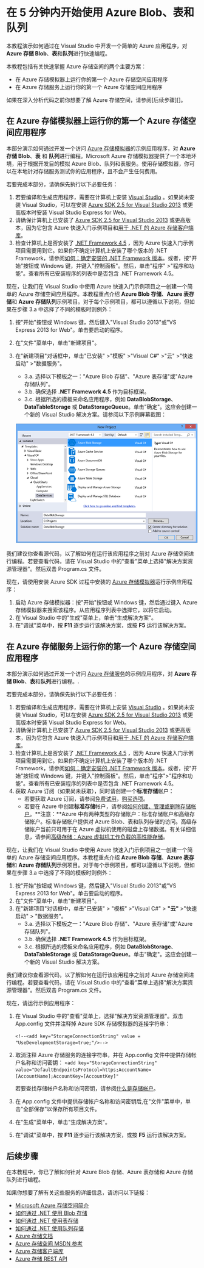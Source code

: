 <properties 
	pageTitle="在 5 分钟内开始使用 Azure Blob、表和队列" 
	description="了解如何使用 Azure 快速入门项目和 Visual Studio 快速掌握 Microsoft Azure Blob、表和队列。" 
	services="storage" 
	documentationCenter=".net" 
	authors="Selcin" 
	manager="adinah" 
	editor=""/>
<tags ms.service="storage"
    ms.date="02/18/2015"
    wacn.date="04/15/2015"
    />










# 在 5 分钟内开始使用 Azure Blob、表和队列 

本教程演示如何通过在 Visual Studio 中开发一个简单的 Azure 应用程序，对 **Azure 存储 Blob**、**表**和**队列**进行快速编程。 

本教程包括有关快速掌握 Azure 存储空间的两个主要方案：

- 在 Azure 存储模拟器上运行你的第一个 Azure 存储空间应用程序
- 在 Azure 存储服务上运行你的第一个 Azure 存储空间应用程序

如果在深入分析代码之前你想要了解 Azure 存储空间，请参阅[后续步骤][]。

## 在 Azure 存储模拟器上运行你的第一个 Azure 存储空间应用程序

本部分演示如何通过开发一个访问 [Azure 存储模拟器](https://msdn.microsoft.com/zh-cn/library/azure/hh403989.aspx)的示例应用程序，对 **Azure 存储 Blob**、**表** 和 **队列**进行编程。Microsoft Azure 存储模拟器提供了一个本地环境，用于根据开发目的模拟 Azure Blob、队列和表服务。使用存储模拟器，你可以在本地针对存储服务测试你的应用程序，且不会产生任何费用。

若要完成本部分，请确保先执行以下必要任务：

1. 若要编译和生成应用程序，需要在计算机上安装 [Visual Studio](https://www.visualstudio.com/zh-cn/visual-studio-homepage-vs.aspx) 。如果尚未安装 Visual Studio，可以在安装 [Azure SDK 2.5 for Visual Studio 2013](https://www.microsoft.com/web/handlers/webpi.ashx/getinstaller/VWDOrVs2013AzurePack.appids)  或更高版本时安装 Visual Studio Express for Web。 
2. 请确保计算机上已安装了 [Azure SDK 2.5 for Visual Studio 2013](https://www.microsoft.com/web/handlers/webpi.ashx/getinstaller/VWDOrVs2013AzurePack.appids)  或更高版本，因为它包含 Azure 快速入门示例项目和[用于 .NET 的 Azure 存储客户端库](https://msdn.microsoft.com/zh-cn/library/azure/wa_storage_30_reference_home.aspx)。  
3. 检查计算机上是否安装了 [.NET Framework 4.5](http://www.microsoft.com/zh-CN/download/details.aspx?id=30653) ，因为 Azure 快速入门示例项目需要用到它。如果你不确定计算机上安装了哪个版本的 .NET Framework，请参阅[如何：确定安装的 .NET Framework 版本](https://msdn.microsoft.com/zh-cn/vstudio/hh925568.aspx)。或者，按"开始"按钮或 Windows 键，并键入"控制面板"。然后，单击"程序" >"程序和功能"。查看所有已安装程序的列表中是否包含 .NET Framework 4.5。

现在，让我们在 Visual Studio 中使用 Azure 快速入门示例项目之一创建一个简单的 Azure 存储空间应用程序。本教程重点介绍 **Azure Blob 存储**、**Azure 表存储**和 **Azure 存储队列**示例项目。对于每个示例项目，都可以遵循以下说明，但如果在步骤 3.a 中选择了不同的模板时则例外：

1. 按"开始"按钮或 Windows 键，然后键入"Visual Studio 2013"或"VS Express 2013 for Web"。单击要启动的程序。
2. 在"文件"菜单中，单击"新建项目"。
3. 在"新建项目"对话框中，单击"已安装" >"模板" >"Visual C#" >"云" >"快速启动" >"数据服务"。
	- 3.a.  选择以下模板之一："Azure Blob 存储"、"Azure 表存储"或"Azure 存储队列"。 
	- 3.b. 确保选择 **.NET Framework 4.5** 作为目标框架。	
	- 3.c. 根据所选的模板来命名应用程序，例如 **DataBlobStorage**、**DataTableStorage** 或 **DataStorageQueue**。单击"确定"。这应会创建一个新的 Visual Studio 解决方案。请参阅以下示例屏幕截图：
	
	![Azure QuickStarts][Image1]

我们建议你查看源代码，以了解如何在运行该应用程序之前对 Azure 存储空间进行编程。若要查看代码，请在 Visual Studio 中的"查看"菜单上选择"解决方案资源管理器"。然后双击 Program.cs 文件。 

现在，请使用安装 Azure SDK 过程中安装的 [Azure 存储模拟器](https://msdn.microsoft.com/zh-cn/library/azure/hh403989.aspx)运行示例应用程序：

1.	启动 Azure 存储模拟器：按"开始"按钮或 Windows 键，然后通过键入 Azure 存储模拟器来搜索该程序。从应用程序列表中选择它，以将它启动。
2.	在 Visual Studio 中的"生成"菜单上，单击"生成解决方案"。 
3.	在"调试"菜单中，按 **F11** 逐步运行该解决方案，或按 **F5** 运行该解决方案。

## 在 Azure 存储服务上运行你的第一个 Azure 存储空间应用程序
本部分演示如何通过开发一个访问 [Azure 存储服务](/documentation/services/storage/)的示例应用程序，对 **Azure 存储 Blob**、**表**和**队列**进行编程。.

若要完成本部分，请确保先执行以下必要任务：

1. 若要编译和生成应用程序，需要在计算机上安装 [Visual Studio](https://www.visualstudio.com/zh-cn/visual-studio-homepage-vs.aspx) 。如果尚未安装 Visual Studio，可以在安装 [Azure SDK 2.5 for Visual Studio 2013](https://www.microsoft.com/web/handlers/webpi.ashx/getinstaller/VWDOrVs2013AzurePack.appids)  或更高版本时安装 Visual Studio Express for Web。 
2. 请确保计算机上已安装了 [Azure SDK 2.5 for Visual Studio 2013](https://www.microsoft.com/web/handlers/webpi.ashx/getinstaller/VWDOrVs2013AzurePack.appids)  或更高版本，因为它包含 Azure 快速入门示例项目和[用于 .NET 的 Azure 存储客户端库](https://msdn.microsoft.com/zh-cn/library/azure/wa_storage_30_reference_home.aspx)。  
3. 检查计算机上是否安装了 [.NET Framework 4.5](http://www.microsoft.com/zh-CN/download/details.aspx?id=30653) ，因为 Azure 快速入门示例项目需要用到它。如果你不确定计算机上安装了哪个版本的 .NET Framework，请参阅[如何：确定安装的 .NET Framework 版本](https://msdn.microsoft.com/zh-cn/vstudio/hh925568.aspx)。或者，按"开始"按钮或 Windows 键，并键入"控制面板"。然后，单击"程序">"程序和功能"。查看所有已安装程序的列表中是否包含 .NET Framework 4.5。
4.	获取 Azure 订阅（如果尚未获取），同时请创建一个**标准存储**帐户：
	- 若要获取 Azure 订阅，请参阅[免费试用](/pricing/1rmb-trial/)，[购买选项](/pricing/overview/)。
	- 若要在 Azure 中创建**标准存储**帐户，请参阅[如何创建、管理或删除存储帐户](/documentation/articles/storage-create-storage-account.md)。**注意：**Azure 中有两种类型的存储帐户：标准存储帐户和高级存储帐户。标准存储帐户提供对 Azure Blob、表和队列存储的访问。高级存储帐户当前只可用于在 Azure 虚拟机使用的磁盘上存储数据。有关详细信息，请参阅[高级存储：Azure 虚拟机工作负载的高性能存储](/documentation/articles/storage-premium-storage-preview-portal.md)。

现在，让我们在 Visual Studio 中使用 Azure 快速入门示例项目之一创建一个简单的 Azure 存储空间应用程序。本教程重点介绍 **Azure Blob 存储**、**Azure 表存储**和 **Azure 存储队列**示例项目。对于每个示例项目，都可以遵循以下说明，但如果在步骤 3.a 中选择了不同的模板时则例外：

1. 按"开始"按钮或 Windows 键，然后键入"Visual Studio 2013"或"VS Express 2013 for Web"。单击要启动的程序。
2. 在"文件"菜单中，单击"新建项目"。
3. 在"新建项目"对话框中，单击"已安装" > "模板" >"Visual C#" > **"云"** >"快速启动" > "数据服务"。
	- 3.a. 选择以下模板之一："Azure Blob 存储"、"Azure 表存储"或"Azure 存储队列"。 
	- 3.b. 确保选择 **.NET Framework 4.5** 作为目标框架。
	- 3.c. 根据所选的模板来命名应用程序，例如 **DataBlobStorage**、**DataTableStorage** 或 **DataStorageQueue**。单击"确定"。这应会创建一个新的 Visual Studio 解决方案。 

我们建议你查看源代码，以了解如何在运行该应用程序之前对 Azure 存储空间进行编程。若要查看代码，请在 Visual Studio 中的"查看"菜单上选择"解决方案资源管理器"。然后双击 Program.cs 文件。 

现在，请运行示例应用程序：

1.	在 Visual Studio 中的"查看"菜单上，选择"解决方案资源管理器"。双击 App.config 文件并注释掉 Azure SDK 存储模拟器的连接字符串： 

	`<!--<add key="StorageConnectionString" value = "UseDevelopmentStorage=true;"/>-->`

2.	取消注释 Azure 存储服务的连接字符串，并在 App.config 文件中提供存储帐户名称和访问密钥：
	`<add key="StorageConnectionString" value="DefaultEndpointsProtocol=https;AccountName=[AccountName];AccountKey=[AccountKey]"` 

	若要查找存储帐户名称和访问密钥，请参阅[什么是存储帐户](/documentation/articles/storage-whatis-account.md)。 

3.	在 App.config 文件中提供存储帐户名称和访问密钥后,在"文件"菜单中，单击"全部保存"以保存所有项目文件。 
4.	在"生成"菜单中，单击"生成解决方案"。 
5.	在"调试"菜单中，按 **F11** 逐步运行该解决方案，或按 **F5** 运行该解决方案。


## 后续步骤
在本教程中，你已了解如何针对 Azure Blob 存储、Azure 表存储和 Azure 存储队列进行编程。 

如果你想要了解有关这些服务的详细信息，请访问以下链接：

* [Microsoft Azure 存储空间简介](/documentation/articles/storage-introduction.md)
* [如何通过 .NET 使用 Blob 存储](/documentation/articles/storage-dotnet-how-to-use-blobs.md)
* [如何通过 .NET 使用表存储](/documentation/articles/storage-dotnet-how-to-use-tables.md)
* [如何通过 .NET 使用队列存储](/documentation/articles/storage-dotnet-how-to-use-queues.md)
* [Azure 存储文档](/documentation/services/storage)
* [Azure 存储空间 MSDN 参考](http://msdn.microsoft.com/zh-cn/library/azure/gg433040.aspx)
* [Azure 存储客户端库](https://msdn.microsoft.com/zh-cn/library/azure/wa_storage_30_reference_home.aspx)
* [Azure 存储 REST API](https://msdn.microsoft.com/zh-cn/library/azure/dd179355.aspx)

[Image1]: ./media/storage-getting-started-guide/QuickStart.png


<!--HONumber=50-->